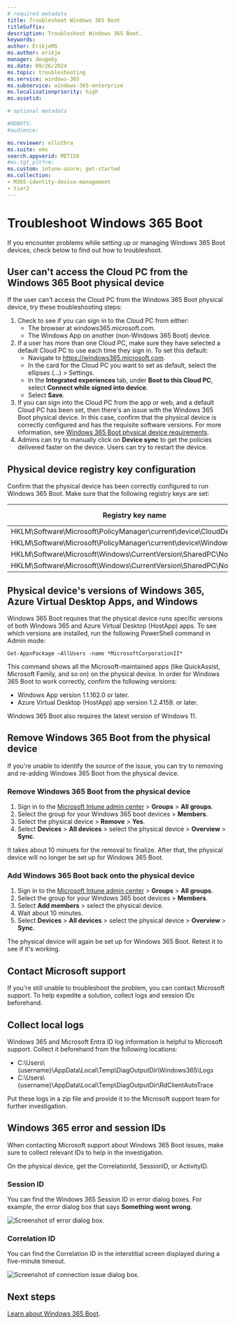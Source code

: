 ```yaml
---
# required metadata
title: Troubleshoot Windows 365 Boot
titleSuffix:
description: Troubleshoot Windows 365 Boot.
keywords:
author: ErikjeMS  
ms.author: erikje
manager: dougeby
ms.date: 09/26/2024
ms.topic: troubleshooting
ms.service: windows-365
ms.subservice: windows-365-enterprise
ms.localizationpriority: high
ms.assetid: 

# optional metadata

#ROBOTS:
#audience:

ms.reviewer: elluthra
ms.suite: ems
search.appverid: MET150
#ms.tgt_pltfrm:
ms.custom: intune-azure; get-started
ms.collection:
- M365-identity-device-management
- tier2
---
```


# Troubleshoot Windows 365 Boot

If you encounter problems while setting up or managing Windows 365 Boot devices, check below to find out how to troubleshoot.

## User can't access the Cloud PC from the Windows 365 Boot physical device

If the user can't access the Cloud PC from the Windows 365 Boot physical device, try these troubleshooting steps:

1. Check to see if you can sign in to the Cloud PC from either:
    - The browser at windows365.microsoft.com.
    - The Windows App on another (non-Windows 365 Boot) device.
2. If a user has more than one Cloud PC, make sure they have selected a default Cloud PC to use each time they sign in. To set this default:
   - Navigate to https://windows365.microsoft.com.
   - In the card for the Cloud PC you want to set as default, select the ellipses (...) > Settings.
   - In the **Integrated experiences** tab, under **Boot to this Cloud PC**, select **Connect while signed into device**.
   - Select **Save**.
3. If you can sign into the Cloud PC from the app or web, and a default Cloud PC has been set, then there's an issue with the Windows 365 Boot physical device. In this case, confirm that the physical device is correctly configured and has the requisite software versions. For more information, see [Windows 365 Boot physical device requirements](windows-365-boot-physical-device-requirements.md).
4. Admins can try to manually click on **Device sync** to get the policies delivered faster on the device. Users can try to restart the device.


## Physical device registry key configuration

Confirm that the physical device has been correctly configured to run Windows 365 Boot. Make sure that the following registry keys are set:

| Registry key name | Registry value name | Registry value |
| --- | --- | --- |
| HKLM\Software\Microsoft\PolicyManager\current\device\CloudDesktop | BootToCloudMode | 1 |
| HKLM\Software\Microsoft\PolicyManager\current\device\WindowsLogon | OverrideShellProgram | 1 |
| HKLM\Software\Microsoft\Windows\CurrentVersion\SharedPC\NodeValues | 18 | 1 |
| HKLM\Software\Microsoft\Windows\CurrentVersion\SharedPC\NodeValues | 01 | 1 |

## Physical device's versions of Windows 365, Azure Virtual Desktop Apps, and Windows

Windows 365 Boot requires that the physical device runs specific versions of both Windows 365 and Azure Virtual Desktop (HostApp) apps. To see which versions are installed, run the following PowerShell command in Admin mode:

```azurepowershell
Get-AppxPackage –AllUsers -name *MicrosoftCorporationII*
```

This command shows all the Microsoft-maintained apps (like QuickAssist, Microsoft Family, and so on) on the physical device. In order for Windows 365 Boot to work correctly, confirm the following versions:

- Windows App version 1.1.162.0 or later.
- Azure Virtual Desktop (HostApp) app version 1.2.4159. or later.

Windows 365 Boot also requires the latest version of Windows 11.

## Remove Windows 365 Boot from the physical device

If you're unable to identify the source of the issue, you can try to removing and re-adding Windows 365 Boot from the physical device.

### Remove Windows 365 Boot from the physical device

1. Sign in to the [Microsoft Intune admin center](https://go.microsoft.com/fwlink/?linkid=2109431) > **Groups** > **All groups**.
2. Select the group for your Windows 365 boot devices > **Members**.
3. Select the physical device > **Remove** > **Yes**.
4. Select **Devices** > **All devices** > select the physical device > **Overview** > **Sync**.

It takes about 10 minuets for the removal to finalize. After that, the physical device will no longer be set up for Windows 365 Boot.

### Add Windows 365 Boot back onto the physical device

1. Sign in to the [Microsoft Intune admin center](https://go.microsoft.com/fwlink/?linkid=2109431) > **Groups** > **All groups**.
2. Select the group for your Windows 365 boot devices > **Members**.
3. Select **Add members** > select the physical device.
4. Wait about 10 minutes.
5. Select **Devices** > **All devices** > select the physical device > **Overview** > **Sync**.

The physical device will again be set up for Windows 365 Boot. Retest it to see if it's working.

## Contact Microsoft support

If you're still unable to troubleshoot the problem, you can contact Microsoft support. To help expedite a solution, collect logs and session IDs beforehand.

## Collect local logs

Windows 365 and Microsoft Entra ID log information is helpful to Microsoft support. Collect it beforehand from the following locations:

- C:\Users\\{username}\AppData\Local\Temp\DiagOutputDir\Windows365\Logs  
- C:\Users\\{username}\AppData\Local\Temp\DiagOutputDir\RdClientAutoTrace

Put these logs in a zip file and provide it to the Microsoft support team for further investigation.

## Windows 365 error and session IDs

When contacting Microsoft support about Windows 365 Boot issues, make sure to collect relevant IDs to help in the investigation.

On the physical device, get the CorrelationId, SessionID, or ActivityID.

### Session ID

You can find the Windows 365 Session ID in error dialog boxes. For example, the error dialog box that says **Something went wrong**.

![Screenshot of error dialog box.](./media/troubleshoot-windows-365-boot/something-went-wrong.png)

### Correlation ID

You can find the Correlation ID in the interstitial screen displayed during a five-minute timeout.

![Screenshot of connection issue dialog box.](./media/troubleshoot-windows-365-boot/connection-issue.png)

<!-- ########################## -->
## Next steps

[Learn about Windows 365 Boot](windows-365-boot-overview.md).
